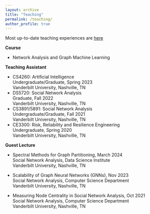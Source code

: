 ```yaml
---
layout: archive
title: "Teaching"
permalink: /teaching/
author_profile: true
---
```

Most up-to-date teaching experiences are [here](https://yuwvandy.github.io/_pages/2023_CV_Yu_Wang.pdf#nameddest=TEACHING%20EXPERIENCE)

**Course**
- Network Analysis and Graph Machine Learning

**Teaching Assistant**
- CS4260: Artificial Intelligence
  <br> Undergraduate/Graduate, Spring 2023
  <br> Vanderbilt University, Nashville, TN
- DS5720: Social Network Analysis
  <br> Graduate, Fall 2022
  <br> Vanderbilt University, Nashville, TN
- CS3891/5891: Social Network Analysis
  <br> Undergraduate/Graduate, Fall 2021
  <br> Vanderbilt University, Nashville, TN
- CE3300: Risk, Reliability and Resilience Engineering
  <br> Undergraduate, Spring 2020
  <br> Vanderbilt University, Nashville, TN

**Guest Lecture**
- Spectral Methods for Graph Partitioning, March 2024
  <br> Social Network Analysis, Data Science Institute
  <br> Vanderbilt University, Nashville, TN

- Scalability of Graph Neural Networks (GNNs), Nov 2023
  <br> Social Network Analysis, Computer Science Department
  <br> Vanderbilt University, Nashville, TN
  
- Measuring Node Centrality in Social Network Analysis, Oct 2021
  <br> Social Network Analysis, Computer Science Department
  <br> Vanderbilt University, Nashville, TN
